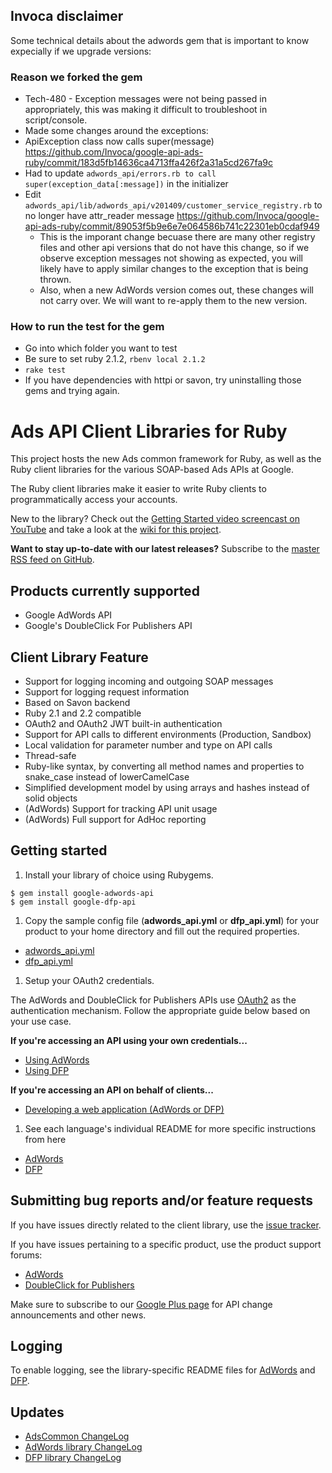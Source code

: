 ## Invoca disclaimer

Some technical details about the adwords gem that is important to know expecially if we upgrade versions:

### Reason we forked the gem

* Tech-480 - Exception messages were not being passed in appropriately, this was making it difficult to troubleshoot in script/console.
* Made some changes around the exceptions:
 * ApiException class now calls super(message)  <https://github.com/Invoca/google-api-ads-ruby/commit/183d5fb14636ca4713ffa426f2a31a5cd267fa9c>
  * Had to update `adwords_api/errors.rb to call super(exception_data[:message])` in the initializer
  * Edit `adwords_api/lib/adwords_api/v201409/customer_service_registry.rb` to no longer have attr_reader message <https://github.com/Invoca/google-api-ads-ruby/commit/89053f5b9e6e7e064586b741c22301eb0cdaf949>
     * This is the imporant change becuase there are many other registry files and other api versions that do not have this change, so if we observe exception messages not showing as expected, you will likely have to apply similar changes to the exception that is being thrown.
     * Also, when a new AdWords version comes out, these changes will not carry over. We will want to re-apply them to the new version.
          
### How to run the test for the gem
* Go into which folder you want to test
* Be sure to set ruby 2.1.2, `rbenv local 2.1.2`
* `rake test`
* If you have dependencies with httpi or savon, try uninstalling those gems and trying again.

  


# Ads API Client Libraries for Ruby

This project hosts the new Ads common framework for Ruby, as well as the Ruby client libraries for the various SOAP-based Ads APIs at Google.

The Ruby client libraries make it easier to write Ruby clients to programmatically access your accounts.

New to the library? Check out the [Getting Started video screencast on YouTube](http://www.youtube.com/watch?v=PJx6oRyZx2Y) and take a look at the [wiki for this project](https://github.com/googleads/google-api-ads-ruby/wiki).

**Want to stay up-to-date with our latest releases?** Subscribe to the [master RSS feed on GitHub](https://github.com/googleads/google-api-ads-ruby/commits/master.atom).

## Products currently supported

 - Google AdWords API
 - Google's DoubleClick For Publishers API

## Client Library Feature

 - Support for logging incoming and outgoing SOAP messages
 - Support for logging request information
 - Based on Savon backend
 - Ruby 2.1 and 2.2 compatible
 - OAuth2 and OAuth2 JWT built-in authentication
 - Support for API calls to different environments (Production, Sandbox)
 - Local validation for parameter number and type on API calls
 - Thread-safe
 - Ruby-like syntax, by converting all method names and properties to snake\_case instead of lowerCamelCase
 - Simplified development model by using arrays and hashes instead of solid objects
 - (AdWords) Support for tracking API unit usage
 - (AdWords) Full support for AdHoc reporting

## Getting started

1. Install your library of choice using Rubygems.

  ```
  $ gem install google-adwords-api
  $ gem install google-dfp-api
  ```

1. Copy the sample config file (**adwords_api.yml** or **dfp_api.yml**) for your product to your home directory
and fill out the required properties.

  * [adwords_api.yml](https://github.com/googleads/google-api-ads-ruby/blob/master/adwords_api/adwords_api.yml)
  * [dfp_api.yml](https://github.com/googleads/google-api-ads-ruby/blob/master/dfp_api/dfp_api.yml)

1. Setup your OAuth2 credentials.

  The AdWords and DoubleClick for Publishers APIs use
[OAuth2](http://oauth.net/2/) as the authentication mechanism. Follow the appropriate guide below based on your use case.

  **If you're accessing an API using your own credentials...**

  * [Using AdWords](https://github.com/googleads/google-api-ads-ruby/wiki/API-access-using-own-credentials-(installed-application-flow))
  * [Using DFP](https://github.com/googleads/google-api-ads-ruby/wiki/API-access-using-own-credentials-(server-to-server-flow))

  **If you're accessing an API on behalf of clients...**

  * [Developing a web application (AdWords or DFP)](https://github.com/googleads/google-api-ads-ruby/wiki/API-access-on-behalf-of-your-clients-(web-flow))

1. See each language's individual README for more specific instructions from here

  * [AdWords](https://github.com/googleads/google-api-ads-ruby/blob/master/adwords_api/README.md)
  * [DFP](https://github.com/googleads/google-api-ads-ruby/blob/master/dfp_api/README.md)

## Submitting bug reports and/or feature requests

If you have issues directly related to the client library, use the [issue tracker](https://github.com/googleads/google-api-ads-ruby/issues).

If you have issues pertaining to a specific product, use the product support forums:

* [AdWords](https://groups.google.com/forum/#!forum/adwords-api)
* [DoubleClick for Publishers](https://groups.google.com/forum/#!forum/google-doubleclick-for-publishers-api)

Make sure to subscribe to our [Google Plus page](https://plus.google.com/+GoogleAdsDevelopers)
for API change announcements and other news.

## Logging

 To enable logging, see the library-specific README files for [AdWords](https://github.com/googleads/google-api-ads-ruby/blob/master/adwords_api/README.md#23---logging) and [DFP](https://github.com/googleads/google-api-ads-ruby/blob/master/dfp_api/README.md#how-do-i-enable-logging).

## Updates

 - [AdsCommon ChangeLog](https://github.com/googleads/google-api-ads-ruby/blob/master/ads_common/ChangeLog)
 - [AdWords library ChangeLog](https://github.com/googleads/google-api-ads-ruby/blob/master/adwords_api/ChangeLog)
 - [DFP library ChangeLog](https://github.com/googleads/google-api-ads-ruby/blob/master/dfp_api/ChangeLog)
